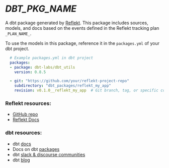 # _DBT_PKG_NAME_
A dbt package generated by [Reflekt](https://github.com/GClunies/reflekt). This package includes sources, models, and docs based on the events defined in the Reflekt tracking plan `_PLAN_NAME_`.

To use the models in this package, reference it in the `packages.yml` of your dbt project.

```yaml
  # Example packages.yml in dbt project
  packages:
  - package: dbt-labs/dbt_utils
    version: 0.8.5

  - git: "https://github.com/your/reflekt-project-repo"
    subdirectory: "dbt_packages/reflekt_my_app"
    revision: v0.1.0__reflekt_my_app  # Git branch, tag, or specific commit (full 40-character hash)
  ```

### Reflekt resources:
- [GitHub repo](https://github.com/GClunies/reflekt)
- [Reflekt Docs](https://github.com/GClunies/reflekt/docs/DOCUMENTATION.md/#reflekt-docs)

### dbt resources:
- dbt [docs](https://docs.getdbt.com/docs/introduction)
- Docs on dbt [packages](https://docs.getdbt.com/docs/building-a-dbt-project/package-management/)
- dbt [slack & discourse communities](https://community.getdbt.com/)
- dbt [blog](https://blog.getdbt.com/)
